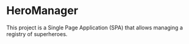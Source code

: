# HeroManager
This project is a Single Page Application (SPA) that allows managing a registry of superheroes.
